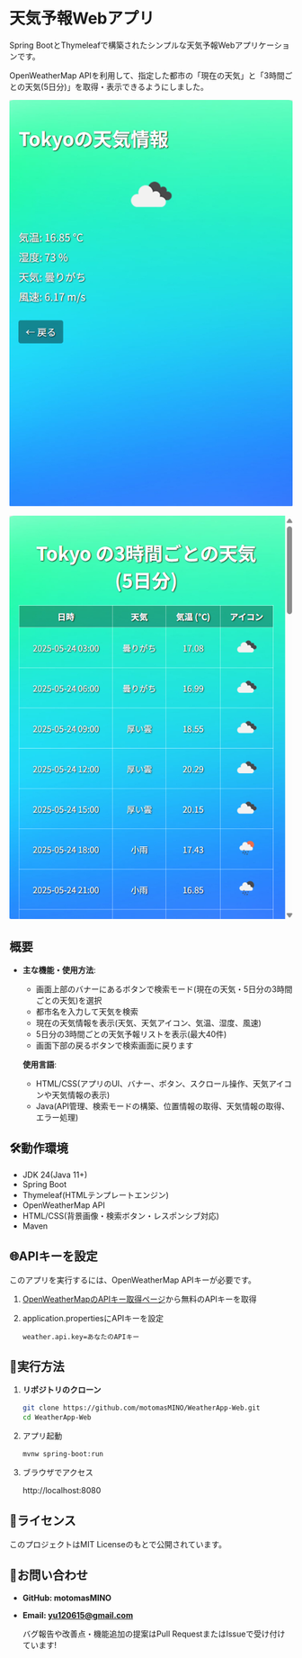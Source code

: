 # 天気予報Webアプリ
Spring BootとThymeleafで構築されたシンプルな天気予報Webアプリケーションです。

OpenWeatherMap APIを利用して、指定した都市の「現在の天気」と「3時間ごとの天気(5日分)」を取得・表示できるようにしました。

![現在の天気](Screenshot.png)

![3時間ごとの天気(5日分)](Screenshot2.png)

## 概要

- **主な機能・使用方法**:
  - 画面上部のバナーにあるボタンで検索モード(現在の天気・5日分の3時間ごとの天気)を選択
  - 都市名を入力して天気を検索
  - 現在の天気情報を表示(天気、天気アイコン、気温、湿度、風速)
  - 5日分の3時間ごとの天気予報リストを表示(最大40件)
  - 画面下部の戻るボタンで検索画面に戻ります

  **使用言語**:
  - HTML/CSS(アプリのUI、バナー、ボタン、スクロール操作、天気アイコンや天気情報の表示)
  - Java(API管理、検索モードの構築、位置情報の取得、天気情報の取得、エラー処理)

## 🛠️動作環境
- JDK 24(Java 11+)
- Spring Boot
- Thymeleaf(HTMLテンプレートエンジン)
- OpenWeatherMap API
- HTML/CSS(背景画像・検索ボタン・レスポンシブ対応)
- Maven

## 🌐APIキーを設定
このアプリを実行するには、OpenWeatherMap APIキーが必要です。

1. [OpenWeatherMapのAPIキー取得ページ](https://home.openweathermap.org/api_keys)から無料のAPIキーを取得
2. application.propertiesにAPIキーを設定

   ```properties
   weather.api.key=あなたのAPIキー
   ```

## 🚀実行方法
1. **リポジトリのクローン**

   ```bash
   git clone https://github.com/motomasMINO/WeatherApp-Web.git
   cd WeatherApp-Web
   ```

2. アプリ起動

   ```bash
   mvnw spring-boot:run
   ```

3. ブラウザでアクセス

   http://localhost:8080
   
## 📜ライセンス
このプロジェクトはMIT Licenseのもとで公開されています。

## 📧お問い合わせ
- **GitHub: motomasMINO**

- **Email: yu120615@gmail.com**

  バグ報告や改善点・機能追加の提案はPull RequestまたはIssueで受け付けています!

